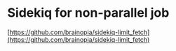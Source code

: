 # Sidekiq for non-parallel job

[https://github.com/brainopia/sidekiq-limit_fetch](https://github.com/brainopia/sidekiq-limit_fetch)